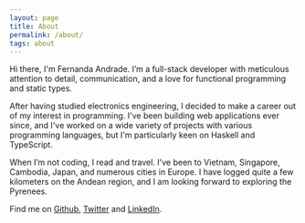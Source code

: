 ```yaml
---
layout: page
title: About
permalink: /about/
tags: about
---
```


Hi there, I'm Fernanda Andrade. I’m a full-stack developer with meticulous attention to detail,
communication, and a love for functional programming and static types.

After having studied electronics engineering, I decided to make a career out of my interest in
programming. I've been building web applications ever since, and I've worked on a wide variety of
projects with various programming languages, but I'm particularly keen on Haskell and TypeScript.

When I’m not coding, I read and travel. I've been to Vietnam, Singapore, Cambodia, Japan, and
numerous cities in Europe. I have logged quite a few kilometers on the Andean region, and I am
looking forward to exploring the Pyrenees.

Find me on [Github](https://github.com/flandrade), [Twitter](https://twitter.com/feru) and
[LinkedIn](https://www.linkedin.com/in/ferandrade/).
